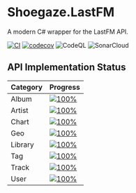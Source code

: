 # Shoegaze.LastFM
A modern C# wrapper for the LastFM API.

[![CI](https://github.com/SHOEGAZEssb/Shoegaze.LastFM/actions/workflows/ci.yml/badge.svg?branch=main)](https://github.com/SHOEGAZEssb/Shoegaze.LastFM/actions/workflows/ci.yml)
[![codecov](https://codecov.io/gh/SHOEGAZEssb/Shoegaze.LastFM/branch/main/graph/badge.svg)](https://codecov.io/gh/SHOEGAZEssb/Shoegaze.LastFM)
![CodeQL](https://img.shields.io/github/actions/workflow/status/SHOEGAZEssb/Shoegaze.LastFM/codeql.yml?label=CodeQL)
![SonarCloud](https://sonarcloud.io/api/project_badges/measure?project=SHOEGAZEssb_Shoegaze.LastFM&metric=alert_status)

## API Implementation Status

| Category       | Progress |
|----------------|----------|
| Album          | [![100%](https://img.shields.io/badge/Progress-100%25-brightgreen)](https://github.com/SHOEGAZEssb/Shoegaze.LastFM/blob/main/Shoegaze.LastFM/Album/IAlbumApi.cs) |
| Artist         | [![100%](https://img.shields.io/badge/Progress-100%25-brightgreen)](https://github.com/SHOEGAZEssb/Shoegaze.LastFM/blob/main/Shoegaze.LastFM/Artist/IArtistApi.cs) |
| Chart          | [![100%](https://img.shields.io/badge/Progress-100%25-brightgreen)](https://github.com/SHOEGAZEssb/Shoegaze.LastFM/blob/main/Shoegaze.LastFM/Chart/IChartApi.cs) |
| Geo            | [![100%](https://img.shields.io/badge/Progress-100%25-brightgreen)](https://github.com/SHOEGAZEssb/Shoegaze.LastFM/blob/main/Shoegaze.LastFM/Geo/IGeoApi.cs) |
| Library        | [![100%](https://img.shields.io/badge/Progress-100%25-brightgreen)](https://github.com/SHOEGAZEssb/Shoegaze.LastFM/blob/main/Shoegaze.LastFM/Library/ILibraryApi.cs) |
| Tag            | [![100%](https://img.shields.io/badge/Progress-100%25-brightgreen)](https://github.com/SHOEGAZEssb/Shoegaze.LastFM/blob/main/Shoegaze.LastFM/Tag/ITagApi.cs) |
| Track          | [![100%](https://img.shields.io/badge/Progress-100%25-brightgreen)](https://github.com/SHOEGAZEssb/Shoegaze.LastFM/blob/main/Shoegaze.LastFM/Track/ITrackApi.cs) |
| User           | [![100%](https://img.shields.io/badge/Progress-100%25-brightgreen)](https://github.com/SHOEGAZEssb/Shoegaze.LastFM/blob/main/Shoegaze.LastFM/User/IUserApi.cs) |
